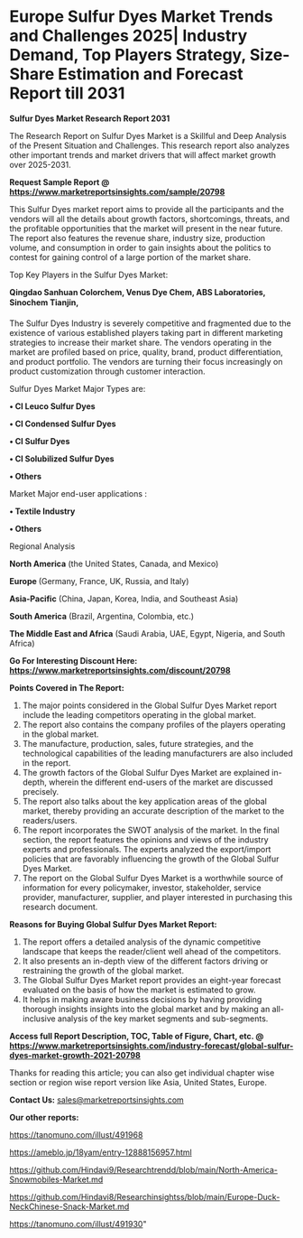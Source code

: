 # Europe Sulfur Dyes Market Trends and Challenges 2025| Industry Demand, Top Players Strategy, Size-Share Estimation and Forecast Report till 2031

<strong>Sulfur Dyes Market Research Report 2031</strong>

The Research Report on Sulfur Dyes Market is a Skillful and Deep Analysis of the Present Situation and Challenges. This research report also analyzes other important trends and market drivers that will affect market growth over 2025-2031.

<strong>Request Sample Report @ <a href=https://www.marketreportsinsights.com/sample/20798>https://www.marketreportsinsights.com/sample/20798</a></strong>

This Sulfur Dyes market report aims to provide all the participants and the vendors will all the details about growth factors, shortcomings, threats, and the profitable opportunities that the market will present in the near future. The report also features the revenue share, industry size, production volume, and consumption in order to gain insights about the politics to contest for gaining control of a large portion of the market share.

Top Key Players in the Sulfur Dyes Market:

<strong>Qingdao Sanhuan Colorchem, Venus Dye Chem, ABS Laboratories, Sinochem Tianjin, </strong>

The Sulfur Dyes Industry is severely competitive and fragmented due to the existence of various established players taking part in different marketing strategies to increase their market share. The vendors operating in the market are profiled based on price, quality, brand, product differentiation, and product portfolio. The vendors are turning their focus increasingly on product customization through customer interaction.

Sulfur Dyes Market Major Types are:

<strong>• CI Leuco Sulfur Dyes

• CI Condensed Sulfur Dyes

• CI Sulfur Dyes

• CI Solubilized Sulfur Dyes

• Others</strong>

Market Major end-user applications :

<strong>• Textile Industry

• Others</strong>

Regional Analysis

</u><strong><b>North America</b></strong> (the United States, Canada, and Mexico)

<strong><b>Europe </b></strong>(Germany, France, UK, Russia, and Italy)

<strong><b>Asia-Pacific</b></strong> (China, Japan, Korea, India, and Southeast Asia)

<strong><b>South America</b></strong> (Brazil, Argentina, Colombia, etc.)

<strong><b>The Middle East and Africa</b></strong> (Saudi Arabia, UAE, Egypt, Nigeria, and South Africa)

<strong>Go For Interesting Discount Here: <a href=https://www.marketreportsinsights.com/discount/20798>https://www.marketreportsinsights.com/discount/20798</a></strong>

<strong>Points Covered in The Report:</strong>
<ol>
  <li>The major points considered in the Global Sulfur Dyes Market report include the leading competitors operating in the global market.</li>
  <li>The report also contains the company profiles of the players operating in the global market.</li>
  <li>The manufacture, production, sales, future strategies, and the technological capabilities of the leading manufacturers are also included in the report.</li>
  <li>The growth factors of the Global Sulfur Dyes Market are explained in-depth, wherein the different end-users of the market are discussed precisely.</li>
  <li>The report also talks about the key application areas of the global market, thereby providing an accurate description of the market to the readers/users.</li>
  <li>The report incorporates the SWOT analysis of the market. In the final section, the report features the opinions and views of the industry experts and professionals. The experts analyzed the export/import policies that are favorably influencing the growth of the Global Sulfur Dyes Market.</li>
  <li>The report on the Global Sulfur Dyes Market is a worthwhile source of information for every policymaker, investor, stakeholder, service provider, manufacturer, supplier, and player interested in purchasing this research document.</li>
</ol>
<strong>Reasons for Buying Global Sulfur Dyes Market Report:</strong>

<ol>
  <li>The report offers a detailed analysis of the dynamic competitive landscape that keeps the reader/client well ahead of the competitors.</li>
  <li>It also presents an in-depth view of the different factors driving or restraining the growth of the global market.</li>
  <li>The Global Sulfur Dyes Market report provides an eight-year forecast evaluated on the basis of how the market is estimated to grow.</li>
  <li>It helps in making aware business decisions by having providing thorough insights insights into the global market and by making an all-inclusive analysis of the key market segments and sub-segments.</li>
</ol>
<strong>Access full Report Description, TOC, Table of Figure, Chart, etc. @ <a href=https://www.marketreportsinsights.com/industry-forecast/global-sulfur-dyes-market-growth-2021-20798>https://www.marketreportsinsights.com/industry-forecast/global-sulfur-dyes-market-growth-2021-20798</a></strong>


Thanks for reading this article; you can also get individual chapter wise section or region wise report version like Asia, United States, Europe.

<strong>Contact Us:</strong>
sales@marketreportsinsights.com

<strong>Our other reports:</strong>

<a href=https://tanomuno.com/illust/491968>https://tanomuno.com/illust/491968</a>

<a href=https://ameblo.jp/18yam/entry-12888156957.html>https://ameblo.jp/18yam/entry-12888156957.html</a>

<a href=https://github.com/Hindavi9/Researchtrendd/blob/main/North-America-Snowmobiles-Market.md>https://github.com/Hindavi9/Researchtrendd/blob/main/North-America-Snowmobiles-Market.md</a>

<a href=https://github.com/Hindavi8/Researchinsightss/blob/main/Europe-Duck-NeckChinese-Snack-Market.md>https://github.com/Hindavi8/Researchinsightss/blob/main/Europe-Duck-NeckChinese-Snack-Market.md</a>

<a href=https://tanomuno.com/illust/491930>https://tanomuno.com/illust/491930</a>"
